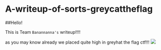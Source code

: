 # A-writeup-of-sorts-greycattheflag

##Hello!

This is Team `Banannanna's` writeup!!!!

as you may know already we placed quite high in greyhat the flag ctf!!!
![](https://github.com/saumilthecode/A-writeup-of-sorts-greycattheflag-/blob/main/Images/SCR-20240425-qnwt.png?raw=true)